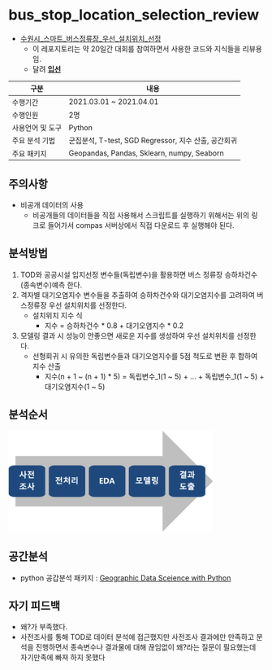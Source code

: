 # bus_stop_location_selection_review
- [수원시_스마트_버스정류장_우선_설치위치_선정](https://compas.lh.or.kr/subj/past/info?subjNo=SBJ_2102_002)
  * 이 레포지토리는 약 20일간 대회를 참여하면서 사용한 코드와 지식들을 리뷰용임.
  * 달려 [__입선__](https://compas.lh.or.kr/noticeinfo?brdArtclNo=1283)
  
| 구분  | 내용 | 
| -------------| ------------- | 
| 수행기간 | 2021.03.01 ~ 2021.04.01 | 
| 수행인원 | 2명 |
| 사용언어 및 도구 | Python |
| 주요 분석 기법 | 군집분석, T-test, SGD Regressor, 지수 산출, 공간회귀 |
| 주요 패키지 | Geopandas, Pandas, Sklearn, numpy, Seaborn |

## 주의사항
- 비공개 데이터의 사용
  * 비공개들의 데이터들을 직접 사용해서 스크립트를 실행하기 위해서는 위의 링크로 들어가서 compas 서버상에서 직접 다운로드 후 실행해야 된다.

## 분석방법
1. TOD와 공공시설 입지선정 변수들(독립변수)을 활용하면 버스 정류장 승하차건수(종속변수)예측 한다.
2. 격자별 대기오염지수 변수들을 추출하여 승하차건수와 대기오염지수를 고려하여 버스정류장 우선 설치위치를 선정한다.
    * 설치위치 지수 식
        * 지수 = 승하차건수 * 0.8 + 대기오염지수 * 0.2
3. 모델링 결과 시 성능이 안좋으면 새로운 지수를 생성하여 우선 설치위치를 선정한다.
    * 선형회귀 시 유의한 독립변수들과 대기오염지수를 5점 척도로 변환 후 합하여 지수 산출
        * 지수(n + 1 ~ (n + 1) * 5) = 독립변수_1(1 ~ 5) + ... + 독립변수_1(1 ~ 5) + 대기오염지수(1 ~ 5)
        
        
## 분석순서
<img src="https://github.com/DominKim/bus_stop_location_selection_review/blob/main/image/분석순서.png" width="80%" height="50%"></img>

## 공간분석
- python 공갑분석 패키지 : [Geographic Data Sceience with Python](https://geographicdata.science/book/notebooks/04_spatial_weights.html)

## 자기 피드백
- 왜?가 부족했다. 
 - 사전조사를 통해 TOD로 데이터 분석에 접근했지만 사전조사 결과에만 만족하고 분석을 진행하면서 종속변수나 결과물에 대해 끊임없이 왜?라는 질문이 필요했는데 자기만족에 빠져 하지 못했다
